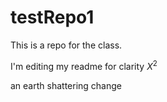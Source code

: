 # testRepo1
This is a repo for the class.

I'm editing my readme for clarity $X^2$

an earth shattering change
